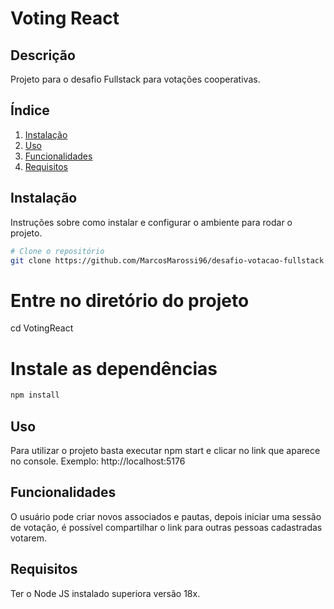 # Voting React

## Descrição
Projeto para o desafio Fullstack para votações cooperativas.

## Índice
1. [Instalação](#instalação)
2. [Uso](#uso)
3. [Funcionalidades](#funcionalidades)
4. [Requisitos](#requisitos)

## Instalação
Instruções sobre como instalar e configurar o ambiente para rodar o projeto.

```bash
# Clone o repositório
git clone https://github.com/MarcosMarossi96/desafio-votacao-fullstack
```

# Entre no diretório do projeto
cd VotingReact

# Instale as dependências

```bash
npm install
```

## Uso

Para utilizar o projeto basta executar npm start e clicar no link que aparece no console. Exemplo: http://localhost:5176

## Funcionalidades

O usuário pode criar novos associados e pautas, depois iniciar uma sessão de votação, é possível compartilhar o link para outras pessoas cadastradas votarem.

## Requisitos

Ter o Node JS instalado superiora versão 18x.
